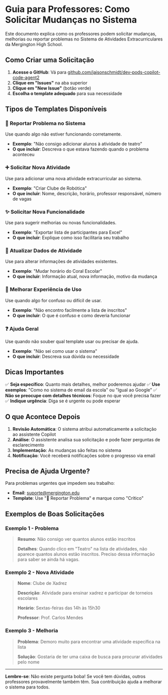 # Guia para Professores: Como Solicitar Mudanças no Sistema

Este documento explica como os professores podem solicitar mudanças, melhorias ou reportar problemas no Sistema de Atividades Extracurriculares da Mergington High School.

## Como Criar uma Solicitação

1. **Acesse o GitHub**: Vá para [github.com/jaisonschmidt/dev-pods-copilot-code-agent2](https://github.com/jaisonschmidt/dev-pods-copilot-code-agent2)
2. **Clique em "Issues"** na aba superior
3. **Clique em "New Issue"** (botão verde)
4. **Escolha o template adequado** para sua necessidade

## Tipos de Templates Disponíveis

### 🐛 **Reportar Problema no Sistema**
Use quando algo não estiver funcionando corretamente.
- **Exemplo**: "Não consigo adicionar alunos à atividade de teatro"
- **O que incluir**: Descreva o que estava fazendo quando o problema aconteceu

### ➕ **Solicitar Nova Atividade**
Use para adicionar uma nova atividade extracurricular ao sistema.
- **Exemplo**: "Criar Clube de Robótica"
- **O que incluir**: Nome, descrição, horário, professor responsável, número de vagas

### ✨ **Solicitar Nova Funcionalidade**
Use para sugerir melhorias ou novas funcionalidades.
- **Exemplo**: "Exportar lista de participantes para Excel"
- **O que incluir**: Explique como isso facilitaria seu trabalho

### 📝 **Atualizar Dados de Atividade**
Use para alterar informações de atividades existentes.
- **Exemplo**: "Mudar horário do Coral Escolar"
- **O que incluir**: Informação atual, nova informação, motivo da mudança

### 🎯 **Melhorar Experiência de Uso**
Use quando algo for confuso ou difícil de usar.
- **Exemplo**: "Não encontro facilmente a lista de inscritos"
- **O que incluir**: O que é confuso e como deveria funcionar

### ❓ **Ajuda Geral**
Use quando não souber qual template usar ou precisar de ajuda.
- **Exemplo**: "Não sei como usar o sistema"
- **O que incluir**: Descreva sua dúvida ou necessidade

## Dicas Importantes

✅ **Seja específico**: Quanto mais detalhes, melhor poderemos ajudar
✅ **Use exemplos**: "Como no sistema de email da escola" ou "Igual ao Google"
✅ **Não se preocupe com detalhes técnicos**: Foque no que você precisa fazer
✅ **Indique urgência**: Diga se é urgente ou pode esperar

## O que Acontece Depois

1. **Revisão Automática**: O sistema atribui automaticamente a solicitação ao assistente Copilot
2. **Análise**: O assistente analisa sua solicitação e pode fazer perguntas de esclarecimento
3. **Implementação**: As mudanças são feitas no sistema
4. **Notificação**: Você receberá notificações sobre o progresso via email

## Precisa de Ajuda Urgente?

Para problemas urgentes que impedem seu trabalho:
- **Email**: suporte@mergington.edu
- **Template**: Use "🐛 Reportar Problema" e marque como "Crítico"

## Exemplos de Boas Solicitações

### Exemplo 1 - Problema
> **Resumo**: Não consigo ver quantos alunos estão inscritos
> 
> **Detalhes**: Quando clico em "Teatro" na lista de atividades, não aparece quantos alunos estão inscritos. Preciso dessa informação para saber se ainda há vagas.

### Exemplo 2 - Nova Atividade
> **Nome**: Clube de Xadrez
> 
> **Descrição**: Atividade para ensinar xadrez e participar de torneios escolares
> 
> **Horário**: Sextas-feiras das 14h às 15h30
> 
> **Professor**: Prof. Carlos Mendes

### Exemplo 3 - Melhoria
> **Problema**: Demoro muito para encontrar uma atividade específica na lista
> 
> **Solução**: Gostaria de ter uma caixa de busca para procurar atividades pelo nome

---

**Lembre-se**: Não existe pergunta boba! Se você tem dúvidas, outros professores provavelmente também têm. Sua contribuição ajuda a melhorar o sistema para todos.